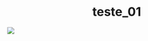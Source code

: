 <h1 align="center"> teste_01 </h1>
<img src= "https://img.shields.io/badge/teste?style=flat-square"></>
